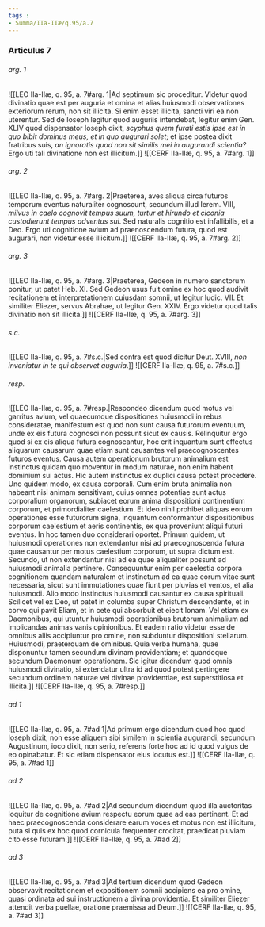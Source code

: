 ```yaml
---
tags : 
- Summa/IIa-IIæ/q.95/a.7
---
```


### Articulus 7

###### arg. 1
![[LEO IIa-IIæ, q. 95, a. 7#arg. 1|Ad septimum sic proceditur. Videtur quod divinatio quae est per auguria et omina et alias huiusmodi observationes exteriorum rerum, non sit illicita. Si enim esset illicita, sancti viri ea non uterentur. Sed de Ioseph legitur quod auguriis intendebat, legitur enim Gen. XLIV quod dispensator Ioseph dixit, *scyphus quem furati estis ipse est in quo bibit dominus meus, et in quo augurari solet*; et ipse postea dixit fratribus suis, *an ignoratis quod non sit similis mei in augurandi scientia?* Ergo uti tali divinatione non est illicitum.]]
![[CERF IIa-IIæ, q. 95, a. 7#arg. 1]]

###### arg. 2
![[LEO IIa-IIæ, q. 95, a. 7#arg. 2|Praeterea, aves aliqua circa futuros temporum eventus naturaliter cognoscunt, secundum illud Ierem. VIII, *milvus in caelo cognovit tempus suum, turtur et hirundo et ciconia custodierunt tempus adventus sui*. Sed naturalis cognitio est infallibilis, et a Deo. Ergo uti cognitione avium ad praenoscendum futura, quod est augurari, non videtur esse illicitum.]]
![[CERF IIa-IIæ, q. 95, a. 7#arg. 2]]

###### arg. 3
![[LEO IIa-IIæ, q. 95, a. 7#arg. 3|Praeterea, Gedeon in numero sanctorum ponitur, ut patet Heb. XI. Sed Gedeon usus fuit omine ex hoc quod audivit recitationem et interpretationem cuiusdam somnii, ut legitur Iudic. VII. Et similiter Eliezer, servus Abrahae, ut legitur Gen. XXIV. Ergo videtur quod talis divinatio non sit illicita.]]
![[CERF IIa-IIæ, q. 95, a. 7#arg. 3]]

###### s.c.
![[LEO IIa-IIæ, q. 95, a. 7#s.c.|Sed contra est quod dicitur Deut. XVIII, *non inveniatur in te qui observet auguria*.]]
![[CERF IIa-IIæ, q. 95, a. 7#s.c.]]

###### resp.
![[LEO IIa-IIæ, q. 95, a. 7#resp.|Respondeo dicendum quod motus vel garritus avium, vel quaecumque dispositiones huiusmodi in rebus consideratae, manifestum est quod non sunt causa futurorum eventuum, unde ex eis futura cognosci non possunt sicut ex causis. Relinquitur ergo quod si ex eis aliqua futura cognoscantur, hoc erit inquantum sunt effectus aliquarum causarum quae etiam sunt causantes vel praecognoscentes futuros eventus. Causa autem operationum brutorum animalium est instinctus quidam quo moventur in modum naturae, non enim habent dominium sui actus. Hic autem instinctus ex duplici causa potest procedere. Uno quidem modo, ex causa corporali. Cum enim bruta animalia non habeant nisi animam sensitivam, cuius omnes potentiae sunt actus corporalium organorum, subiacet eorum anima dispositioni continentium corporum, et primordialiter caelestium. Et ideo nihil prohibet aliquas eorum operationes esse futurorum signa, inquantum conformantur dispositionibus corporum caelestium et aeris continentis, ex qua proveniunt aliqui futuri eventus. In hoc tamen duo considerari oportet. Primum quidem, ut huiusmodi operationes non extendantur nisi ad praecognoscenda futura quae causantur per motus caelestium corporum, ut supra dictum est. Secundo, ut non extendantur nisi ad ea quae aliqualiter possunt ad huiusmodi animalia pertinere. Consequuntur enim per caelestia corpora cognitionem quandam naturalem et instinctum ad ea quae eorum vitae sunt necessaria, sicut sunt immutationes quae fiunt per pluvias et ventos, et alia huiusmodi. Alio modo instinctus huiusmodi causantur ex causa spirituali. Scilicet vel ex Deo, ut patet in columba super Christum descendente, et in corvo qui pavit Eliam, et in cete qui absorbuit et eiecit Ionam. Vel etiam ex Daemonibus, qui utuntur huiusmodi operationibus brutorum animalium ad implicandas animas vanis opinionibus. Et eadem ratio videtur esse de omnibus aliis accipiuntur pro omine, non subduntur dispositioni stellarum. Huiusmodi, praeterquam de ominibus. Quia verba humana, quae disponuntur tamen secundum divinam providentiam; et quandoque secundum Daemonum operationem. Sic igitur dicendum quod omnis huiusmodi divinatio, si extendatur ultra id ad quod potest pertingere secundum ordinem naturae vel divinae providentiae, est superstitiosa et illicita.]]
![[CERF IIa-IIæ, q. 95, a. 7#resp.]]

###### ad 1
![[LEO IIa-IIæ, q. 95, a. 7#ad 1|Ad primum ergo dicendum quod hoc quod Ioseph dixit, non esse aliquem sibi similem in scientia augurandi, secundum Augustinum, ioco dixit, non serio, referens forte hoc ad id quod vulgus de eo opinabatur. Et sic etiam dispensator eius locutus est.]]
![[CERF IIa-IIæ, q. 95, a. 7#ad 1]]

###### ad 2
![[LEO IIa-IIæ, q. 95, a. 7#ad 2|Ad secundum dicendum quod illa auctoritas loquitur de cognitione avium respectu eorum quae ad eas pertinent. Et ad haec praecognoscenda considerare earum voces et motus non est illicitum, puta si quis ex hoc quod cornicula frequenter crocitat, praedicat pluviam cito esse futuram.]]
![[CERF IIa-IIæ, q. 95, a. 7#ad 2]]

###### ad 3
![[LEO IIa-IIæ, q. 95, a. 7#ad 3|Ad tertium dicendum quod Gedeon observavit recitationem et expositionem somnii accipiens ea pro omine, quasi ordinata ad sui instructionem a divina providentia. Et similiter Eliezer attendit verba puellae, oratione praemissa ad Deum.]]
![[CERF IIa-IIæ, q. 95, a. 7#ad 3]]


